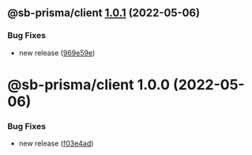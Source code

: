 ## @sb-prisma/client [1.0.1](https://github.com/aiji42/sb-prisma/compare/@sb-prisma/client@1.0.0...@sb-prisma/client@1.0.1) (2022-05-06)


### Bug Fixes

* new release ([969e59e](https://github.com/aiji42/sb-prisma/commit/969e59ebe0abe14011fd42386276473f9268c3c8))

# @sb-prisma/client 1.0.0 (2022-05-06)


### Bug Fixes

* new release ([f03e4ad](https://github.com/aiji42/sb-prisma/commit/f03e4ad1e035df05607f44e73b5e8480bcff124d))
